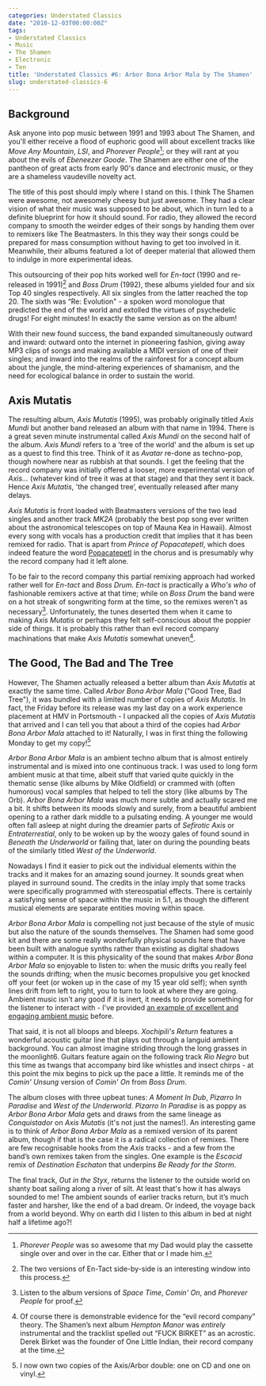 ```yaml
---
categories: Understated Classics
date: "2010-12-03T00:00:00Z"
tags:
- Understated Classics
- Music
- The Shamen
- Electronic
- Ten
title: 'Understated Classics #6: Arbor Bona Arbor Mala by The Shamen'
slug: understated-classics-6
---
```


## Background

Ask anyone into pop music between 1991 and 1993 about The Shamen, and you'll either receive a flood of euphoric good will about excellent tracks like _Move Any Mountain_, _LSI_, and _Phorever People_[^1]; or they will rant at you about the evils of _Ebeneezer Goode_. The Shamen are either one of the pantheon of great acts from early 90's dance and electronic music, or they are a shameless vaudeville novelty act.

The title of this post should imply where I stand on this. I think The Shamen were awesome, not awesomely cheesy but just awesome. They had a clear vision of what their music was supposed to be about, which in turn led to a definite blueprint for how it should sound. For radio, they allowed the record company to smooth the weirder edges of their songs by handing them over to remixers like The Beatmasters. In this they way their songs could be prepared for mass consumption without having to get too involved in it. Meanwhile, their albums featured a lot of deeper material that allowed them to indulge in more experimental ideas.

This outsourcing of their pop hits worked well for _En-tact_ (1990 and re-released in 1991)[^2] and _Boss Drum_ (1992), these albums yielded four and six Top 40 singles respectively. All six singles from the latter reached the top 20. The sixth was “Re: Evolution" - a spoken word monologue that predicted the end of the world and extolled the virtues of psychedelic drugs! For eight minutes! In exactly the same version as on the album!

With their new found success, the band expanded simultaneously outward and inward: outward onto the internet in pioneering fashion, giving away MP3 clips of songs and making available a MIDI version of one of their singles; and inward into the realms of the rainforest for a concept album about the jungle, the mind-altering experiences of shamanism, and the need for ecological balance in order to sustain the world.

## Axis Mutatis

The resulting album, _Axis Mutatis_ (1995), was probably originally titled _Axis Mundi_ but another band released an album with that name in 1994. There is a great seven minute instrumental called _Axis Mundi_ on the second half of the album. _Axis Mundi_ refers to a 'tree of the world' and the album is set up as a quest to find this tree. Think of it as _Avatar_ re-done as techno-pop, though nowhere near as rubbish at that sounds. I get the feeling that the record company was initially offered a looser, more experimental version of _Axis…_ (whatever kind of tree it was at that stage) and that they sent it back. Hence _Axis Mutatis_, 'the changed tree’, eventually released after many delays.

_Axis Mutatis_ is front loaded with Beatmasters versions of the two lead singles and another track _MK2A_ (probably the best pop song ever written about the astronomical telescopes on top of Mauna Kea in Hawaii). Almost every song with vocals has a production credit that implies that it has been remixed for radio. That is apart from _Prince of Popacatepetl_, which does indeed feature the word [Popacatepetl](http://en.wikipedia.org/wiki/Popocatepetl) in the chorus and is presumably why the record company had it left alone.

To be fair to the record company this partial remixing approach had worked rather well for _En-tact_ and _Boss Drum_. _En-tact_ is practically a _Who's who_ of fashionable remixers active at that time; while on _Boss Drum_ the band were on a hot streak of songwriting form at the time, so the remixes weren't as necessary[^3]. Unfortunately, the tunes deserted them when it came to making _Axis Mutatis_ or perhaps they felt self-conscious about the poppier side of things. It is probably this rather than evil record company machinations that make _Axis Mutatis_ somewhat uneven[^4].

## The Good, The Bad and The Tree

However, The Shamen actually released a better album than _Axis Mutatis_ at exactly the same time. Called _Arbor Bona Arbor Mala_ ("Good Tree, Bad Tree"), it was bundled with a limited number of copies of _Axis Mutatis_. In fact, the Friday before its release was my last day on a work experience placement at HMV in Portsmouth - I unpacked all the copies of _Axis Mutatis_ that arrived and I can tell you that about a third of the copies had _Arbor Bona Arbor Mala_ attached to it! Naturally, I was in first thing the following Monday to get my copy![^5]

_Arbor Bona Arbor Mala_ is an ambient techno album that is almost entirely instrumental and is mixed into one continuous track. I was used to long form ambient music at that time, albeit stuff that varied quite quickly in the thematic sense (like albums by Mike Oldfield) or crammed with (often humorous) vocal samples that helped to tell the story (like albums by The Orb). _Arbor Bona Arbor Mala_ was much more subtle and actually scared me a bit. It shifts between its moods slowly and surely, from a beautiful ambient opening to a rather dark middle to a pulsating ending. A younger me would often fall asleep at night during the dreamier parts of _Sefirotic Axis_ or _Entraterrestial_, only to be woken up by the woozy gales of found sound in _Beneath the Underworld_ or failing that, later on during the pounding beats of the similarly titled _West of the Underworld_.

Nowadays I find it easier to pick out the individual elements within the tracks and it makes for an amazing sound journey. It sounds great when played in surround sound. The credits in the inlay imply that some tracks were specifically programmed with stereospatial effects. There is certainly a satisfying sense of space within the music in 5.1, as though the different musical elements are separate entities moving within space.

_Arbor Bona Arbor Mala_ is compelling not just because of the style of music but also the nature of the sounds themselves. The Shamen had some good kit and there are some really wonderfully physical sounds here that have been built with analogue synths rather than existing as digital shadows within a computer. It is this physicality of the sound that makes _Arbor Bona Arbor Mala_ so enjoyable to listen to: when the music drifts you really feel the sounds drifting; when the music becomes propulsive you get knocked off your feet (or woken up in the case of my 15 year old self); when synth lines drift from left to right, you to turn to look at where they are going. Ambient music isn't any good if it is inert, it needs to provide something for the listener to interact with - I've provided [an example of excellent and engaging ambient music](uc4) before.

That said, it is not all bloops and bleeps. _Xochipili's Return_ features a wonderful acoustic guitar line that plays out through a languid ambient background. You can almost imagine striding through the long grasses in the moonlight6. Guitars feature again on the following track _Rio Negro_ but this time as twangs that accompany bird like whistles and insect chirps - at this point the mix begins to pick up the pace a little. It reminds me of the _Comin' Unsung_ version of _Comin' On_ from _Boss Drum_.

The album closes with three upbeat tunes: _A Moment In Dub_, _Pizarro In Paradise_ and _West of the Underworld_. _Pizarro In Paradise_ is as poppy as _Arbor Bona Arbor Mala_ gets and draws from the same lineage as _Conquistador_ on _Axis Mutatis_ (it's not just the names!). An interesting game is to think of _Arbor Bona Arbor Mala_ as a remixed version of its parent album, though if that is the case it is a radical collection of remixes. There are few recognisable hooks from the _Axis_ tracks - and a few from the band’s own remixes taken from the singles. One example is the _Escacid_ remix of _Destination Eschaton_ that underpins _Be Ready for the Storm_.

The final track, _Out in the Styx_, returns the listener to the outside world on shanty boat sailing along a river of silt. At least that's how it has always sounded to me! The ambient sounds of earlier tracks return, but it’s much faster and harsher, like the end of a bad dream. Or indeed, the voyage back from a world beyond. Why on earth did I listen to this album in bed at night half a lifetime ago?!

[^1]: _Phorever People_ was so awesome that my Dad would play the cassette single over and over in the car. Either that or I made him.
[^2]: The two versions of En-Tact side-by-side is an interesting window into this process.
[^3]: Listen to the album versions of _Space Time_, _Comin' On_, and _Phorever People_ for proof.
[^4]: Of course there is demonstrable evidence for the “evil record company” theory. The Shamen’s next album _Hempton Manor_ was _entirely_ instrumental and the tracklist spelled out “FUCK BIRKET” as an acrostic. Derek Birket was the founder of One Little Indian, their record company at the time.
[^5]: I now own two copies of the Axis/Arbor double: one on CD and one on vinyl.